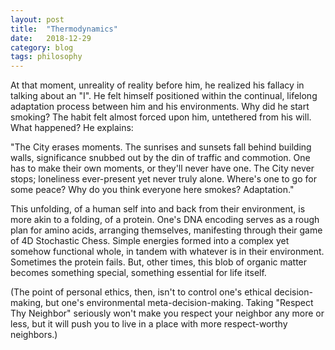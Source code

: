 ```yaml
---
layout: post
title:  "Thermodynamics"
date:   2018-12-29
category: blog
tags: philosophy
---
```


At that moment, unreality of reality before him, he realized his fallacy in talking about an "I". He felt himself positioned within the continual, lifelong adaptation process between him and his environments. Why did he start smoking? The habit felt almost forced upon him, untethered from his will. What happened? He explains:

"The City erases moments. The sunrises and sunsets fall behind building walls, significance snubbed out by the din of traffic and commotion. One has to make their own moments, or they'll never have one. The City never stops; loneliness ever-present yet never truly alone. Where's one to go for some peace? Why do you think everyone here smokes? Adaptation."

This unfolding, of a human self into and back from their environment, is more akin to a folding, of a protein. One's DNA encoding serves as a rough plan for amino acids, arranging themselves, manifesting through their game of 4D Stochastic Chess. Simple energies formed into a complex yet somehow functional whole, in tandem with whatever is in their environment. Sometimes the protein fails. But, other times, this blob of organic matter becomes something special, something essential for life itself.

(The point of personal ethics, then, isn't to control one's ethical decision-making, but one's environmental meta-decision-making. Taking "Respect Thy Neighbor" seriously won't make you respect your neighbor any more or less, but it will push you to live in a place with more respect-worthy neighbors.)
